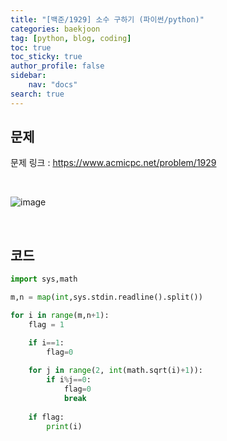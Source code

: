 ```yaml
---
title: "[백준/1929] 소수 구하기 (파이썬/python)"
categories: baekjoon
tag: [python, blog, coding]
toc: true
toc_sticky: true
author_profile: false
sidebar:
    nav: "docs"
search: true
---
```


## 문제

문제 링크 : <a href="https://www.acmicpc.net/problem/1929" target="_blank">https://www.acmicpc.net/problem/1929</a>

<br/>

![image](https://user-images.githubusercontent.com/52556486/180925609-9c9bb58d-ec5f-4027-9902-42239458ab16.png)

<br/>

## 코드

```python
import sys,math

m,n = map(int,sys.stdin.readline().split())

for i in range(m,n+1):
    flag = 1

    if i==1:
        flag=0
    
    for j in range(2, int(math.sqrt(i)+1)):
        if i%j==0:
            flag=0
            break
    
    if flag:
        print(i)
```
